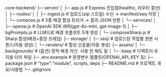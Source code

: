 core-backend/
├─ server/
│ ├─ app.js # Express 진입점(healthz, 라우터 결선)
│ ├─ routes/
│ │ ├─ ingest.js # 업로드(zip 스트림) 수신 → manifest/seq 저장
│ │ └─ compose.js # 5종 배경 합성 트리거 → 결과 JSON 반환
│ └─ services/
│ ├─ openai.js # OpenAI SDK 래퍼(gpt-4o-mini, gpt-image-1)
│ ├─ bgPrompts.js # LLM으로 배경 프롬프트 5개 생성
│ └─ composeSharp.js # Sharp 합성(배경+중앙 프레임)
├─ storage/
│ ├─ seq/ # 업로드된 작업별 원본 시퀀스(자동 생성)
│ └─ renders/ # 합성 산출물(자동 생성)
├─ assets/
│ └─ backgrounds/ # (옵션) 정적 배경 자산. 사용 안 해도 됨
│ └─ .keep # 디렉토리 유지용 더미 파일
├─ .env.example # 환경변수 템플릿(OPENAI_API_KEY 등)
├─ package.json # "type":"module", scripts, deps
├─ README.md # 프로젝트 개요/사용법
└─ .gitignore
